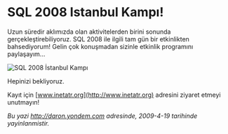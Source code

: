 # SQL 2008 Istanbul Kampı!
Uzun süredir aklımızda olan aktivitelerden birini sonunda
gerçekleştirebiliyoruz. SQL 2008 ile ilgili tam gün bir etkinlikten
bahsediyorum! Gelin çok konuşmadan sizinle etkinlik programını
paylaşayım...

![SQL 2008 İstanbul
Kampı](media/SQL_2008_Istanbul_Kampi/18042009_1.png)

Hepinizi bekliyoruz.

Kayıt için [www.inetatr.org](http://www.inetatr.org) adresini ziyaret
etmeyi unutmayın!



*Bu yazi http://daron.yondem.com adresinde, 2009-4-19 tarihinde yayinlanmistir.*
